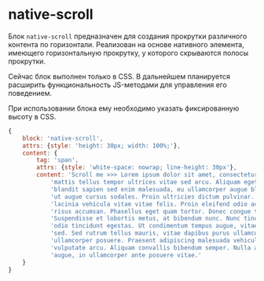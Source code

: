 # native-scroll

Блок `native-scroll` предназначен для создания прокрутки различного контента по горизонтали. Реализован на основе нативного элемента, имеющего горизонтальную прокрутку, у которого скрываются полосы прокрутки.

Сейчас блок выполнен только в CSS. В дальнейшем планируется расширить функциональность JS-методами для управления его поведением.  

При использовании блока ему необходимо указать фиксированную высоту в CSS.

```js
{
    block: 'native-scroll',
    attrs: {style: 'height: 30px; width: 100%;'},
    content: {
        tag: 'span',
        attrs: {style: 'white-space: nowrap; line-height: 30px'},
        content: 'Scroll me >>> Lorem ipsum dolor sit amet, consectetur adipiscing elit. Mauris a nisl ' +
            'mattis tellus tempor ultrices vitae sed arcu. Aliquam eget magna orci. Aliquam ' +
            'blandit sapien sed enim malesuada, eu ullamcorper augue blandit. Phasellus ut lorem ' +
            'ut augue cursus sodales. Proin ultricies dictum pulvinar. Donec ut ligula id metus ' +
            'lacinia vehicula vitae vitae felis. Proin eleifend odio ac lorem sodales, vel porta ' +
            'risus accumsan. Phasellus eget quam tortor. Donec congue turpis ac lacus feugiat laoreet. ' +
            'Suspendisse et lobortis metus, at bibendum nunc. Nunc tincidunt elit eleifend ' +
            'odio tincidunt egestas. Ut condimentum tempus augue, vitae porttitor nisi scelerisque ' +
            'sed. Sed rutrum tellus mauris, vitae dapibus purus ullamcorper non. Nam quis est vel erat ' +
            'ullamcorper posuere. Praesent adipiscing malesuada vehicula. Proin non ' +
            'vulputate arcu. Aliquam convallis bibendum semper. Nulla accumsan interdum ' +
            'augue, in ullamcorper ante posuere vitae.'
    }
}
```
